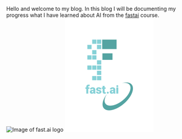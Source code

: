 Hello and welcome to my blog. In this blog I will be documenting my progress what I have learned about AI from the [fastai](https://www.fast.ai/) course.
![Image of fast.ai logo](images/profilePic.png)
![Image of fast.ai logo](images/logo.png)



